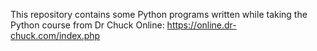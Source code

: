 This repository contains some Python programs written while taking the Python course from Dr Chuck Online:
https://online.dr-chuck.com/index.php

